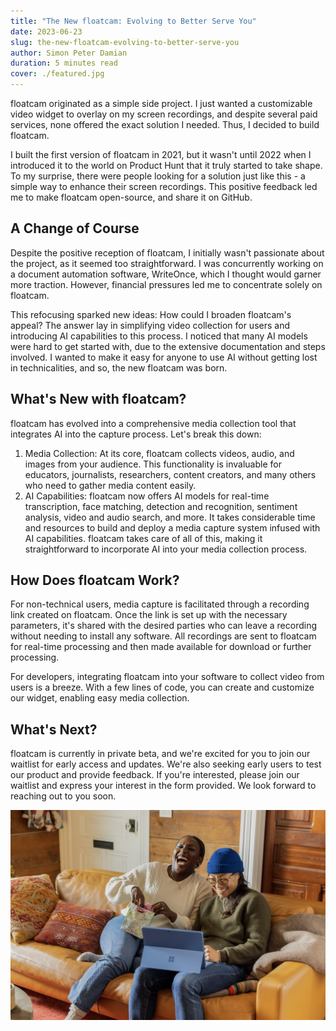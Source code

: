 ```yaml
---
title: "The New floatcam: Evolving to Better Serve You"
date: 2023-06-23
slug: the-new-floatcam-evolving-to-better-serve-you
author: Simon Peter Damian
duration: 5 minutes read
cover: ./featured.jpg
---
```


floatcam originated as a simple side project. I just wanted a customizable video widget to overlay on my screen recordings, and despite several paid services, none offered the exact solution I needed. Thus, I decided to build floatcam.

I built the first version of floatcam in 2021, but it wasn't until 2022 when I introduced it to the world on Product Hunt that it truly started to take shape. To my surprise, there were people looking for a solution just like this - a simple way to enhance their screen recordings. This positive feedback led me to make floatcam open-source, and share it on GitHub.

## A Change of Course

Despite the positive reception of floatcam, I initially wasn't passionate about the project, as it seemed too straightforward. I was concurrently working on a document automation software, WriteOnce, which I thought would garner more traction. However, financial pressures led me to concentrate solely on floatcam.

This refocusing sparked new ideas: How could I broaden floatcam's appeal? The answer lay in simplifying video collection for users and introducing AI capabilities to this process. I noticed that many AI models were hard to get started with, due to the extensive documentation and steps involved. I wanted to make it easy for anyone to use AI without getting lost in technicalities, and so, the new floatcam was born.

## What's New with floatcam?

floatcam has evolved into a comprehensive media collection tool that integrates AI into the capture process. Let's break this down:

1. Media Collection: At its core, floatcam collects videos, audio, and images from your audience. This functionality is invaluable for educators, journalists, researchers, content creators, and many others who need to gather media content easily.
2. AI Capabilities: floatcam now offers AI models for real-time transcription, face matching, detection and recognition, sentiment analysis, video and audio search, and more. It takes considerable time and resources to build and deploy a media capture system infused with AI capabilities. floatcam takes care of all of this, making it straightforward to incorporate AI into your media collection process.

## How Does floatcam Work?

For non-technical users, media capture is facilitated through a recording link created on floatcam. Once the link is set up with the necessary parameters, it's shared with the desired parties who can leave a recording without needing to install any software. All recordings are sent to floatcam for real-time processing and then made available for download or further processing.

For developers, integrating floatcam into your software to collect video from users is a breeze. With a few lines of code, you can create and customize our widget, enabling easy media collection.

## What's Next?

floatcam is currently in private beta, and we're excited for you to join our waitlist for early access and updates. We're also seeking early users to test our product and provide feedback. If you're interested, please join our waitlist and express your interest in the form provided. We look forward to reaching out to you soon.

![Ending Cover Image](./ending-cover.png)
